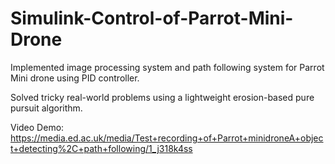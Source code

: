 # Simulink-Control-of-Parrot-Mini-Drone

Implemented image processing system and path following system for Parrot Mini drone using PID controller. 

Solved tricky real-world problems using a lightweight erosion-based pure pursuit algorithm. 

Video Demo: https://media.ed.ac.uk/media/Test+recording+of+Parrot+minidroneA+object+detecting%2C+path+following/1_j318k4ss

